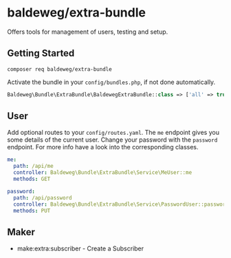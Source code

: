# baldeweg/extra-bundle

Offers tools for management of users, testing and setup.

## Getting Started

```shell
composer req baldeweg/extra-bundle
```

Activate the bundle in your `config/bundles.php`, if not done automatically.

```php
Baldeweg\Bundle\ExtraBundle\BaldewegExtraBundle::class => ['all' => true],
```

## User

Add optional routes to your `config/routes.yaml`. The `me` endpoint gives you some details of the current user. Change your password with the `password` endpoint. For more info have a look into the corresponding classes.

```yaml
me:
  path: /api/me
  controller: Baldeweg\Bundle\ExtraBundle\Service\MeUser::me
  methods: GET

password:
  path: /api/password
  controller: Baldeweg\Bundle\ExtraBundle\Service\PasswordUser::password
  methods: PUT
```

## Maker

- make:extra:subscriber - Create a Subscriber
